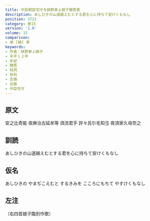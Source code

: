```yaml
---
title: 中臣朝臣宅守与狭野弟上娘子贈答歌
description: あしひきの山道越えむとする君を心に持ちて安けくもなし
position: 3723
category: 巻15
version: '1.0'
volume: 15
comparison:
- 弟 [細] 茅
keywords:
- 作者：狭野弟上娘子
- 天平１２年
- 年紀
- 贈答
- 枕詞
- 悲別
- 恋情
- 女歌
- 中臣宅守
---
```


## 原文

安之比奇能 夜麻治古延牟等 須流君乎 許々呂尓毛知弖 夜須家久母奈之

## 訓読

あしひきの山道越えむとする君を心に持ちて安けくもなし

## 仮名

あしひきの やまぢこえむと するきみを こころにもちて やすけくもなし

## 左注

（右四首娘子臨別作歌）
